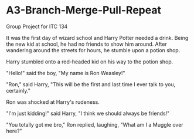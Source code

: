 # A3-Branch-Merge-Pull-Repeat
Group Project for ITC 134
 
 It was the first day of wizard school and Harry Potter needed a drink. 
 Being the new kid at school, he had no friends to show him around. After wandering around the streets for hours,
 he stumble upon a potion shop. 
 
 Harry stumbled onto a red-headed kid on his way to the potion shop. 
 
 "Hello!" said the boy, "My name is Ron Weasley!"
 
 "Ron," said Harry, "This will be the first and last time I ever talk to you, certainly."
 
 Ron was shocked at Harry's rudeness. 
 
 "I'm just kidding!" said Harry, "I think we should always be friends!"
 
 "You totally got me bro," Ron replied, laughing, "What am I a Muggle over here?"
